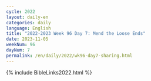 ```yaml
---
cycle: 2022
layout: daily-en
categories: daily
language: English
title: "2022-2023 Week 96 Day 7: Mend the Loose Ends"
date: 2023-11-05
weekNum: 96
dayNum: 7
permalink: /en/daily/2022/wk96-day7-sharing.html
---
```



{% include BibleLinks2022.html %}

